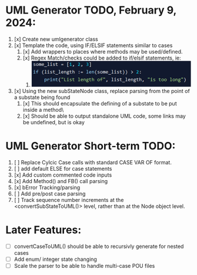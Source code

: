 # UML Generator TODO, February 9, 2024:

1. [x] Create new umlgenerator class
2. [x] Template the code, using IF/ELSIF statements similar to cases
   1. [x] Add wrappers to places where methods may be used/defined.
   2. [x] Regex Match/checks could be added to if/elsif statements, ie:
      1. ![Alt text](image.png)
3. [x] Using the new subStateNode class, replace parsing from the point of a substate being found
   1. [x] This should encapsulate the defining of a substate to be put inside a method\
   2. [x] Should be able to output standalone UML code, some links may be undefined, but is okay



# UML Generator Short-term TODO:
1. [ ] Replace Cylcic Case calls with standard CASE VAR OF format.
2. [ ] add default ELSE for case statements
3. [x] Add custom commented code inputs
4. [x] Add Method() and FB() call parsing
5. [x] bError Tracking/parsing
6. [ ] Add pre/post case parsing
7. [ ] Track sequence number increments at the <convertSubStateToUML()> level, rather than at the Node object level.


# Later Features:
* [ ] convertCaseToUML() should be able to recursivly generate for nested cases
* [ ] Add enum/ integer state changing
* [ ] Scale the parser to be able to handle multi-case POU files

